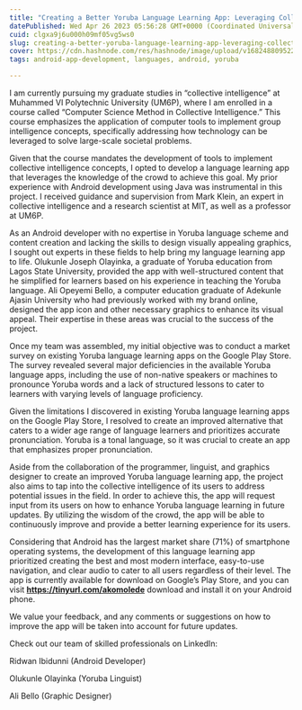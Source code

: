 ```yaml
---
title: "Creating a Better Yoruba Language Learning App: Leveraging Collective Intelligence and Experience"
datePublished: Wed Apr 26 2023 05:56:28 GMT+0000 (Coordinated Universal Time)
cuid: clgxa9j6u000h09mf05vg5ws0
slug: creating-a-better-yoruba-language-learning-app-leveraging-collective-intelligence-and-experience
cover: https://cdn.hashnode.com/res/hashnode/image/upload/v1682488095225/1d6379ec-49d0-49aa-b27e-1f777b4b8639.png
tags: android-app-development, languages, android, yoruba

---
```


I am currently pursuing my graduate studies in “collective intelligence” at Muhammed VI Polytechnic University (UM6P), where I am enrolled in a course called “Computer Science Method in Collective Intelligence.” This course emphasizes the application of computer tools to implement group intelligence concepts, specifically addressing how technology can be leveraged to solve large-scale societal problems.

Given that the course mandates the development of tools to implement collective intelligence concepts, I opted to develop a language learning app that leverages the knowledge of the crowd to achieve this goal. My prior experience with Android development using Java was instrumental in this project. I received guidance and supervision from Mark Klein, an expert in collective intelligence and a research scientist at MIT, as well as a professor at UM6P.

As an Android developer with no expertise in Yoruba language scheme and content creation and lacking the skills to design visually appealing graphics, I sought out experts in these fields to help bring my language learning app to life. Olukunle Joseph Olayinka, a graduate of Yoruba education from Lagos State University, provided the app with well-structured content that he simplified for learners based on his experience in teaching the Yoruba language. Ali Opeyemi Bello, a computer education graduate of Adekunle Ajasin University who had previously worked with my brand online, designed the app icon and other necessary graphics to enhance its visual appeal. Their expertise in these areas was crucial to the success of the project.

Once my team was assembled, my initial objective was to conduct a market survey on existing Yoruba language learning apps on the Google Play Store. The survey revealed several major deficiencies in the available Yoruba language apps, including the use of non-native speakers or machines to pronounce Yoruba words and a lack of structured lessons to cater to learners with varying levels of language proficiency.

Given the limitations I discovered in existing Yoruba language learning apps on the Google Play Store, I resolved to create an improved alternative that caters to a wider age range of language learners and prioritizes accurate pronunciation. Yoruba is a tonal language, so it was crucial to create an app that emphasizes proper pronunciation.

Aside from the collaboration of the programmer, linguist, and graphics designer to create an improved Yoruba language learning app, the project also aims to tap into the collective intelligence of its users to address potential issues in the field. In order to achieve this, the app will request input from its users on how to enhance Yoruba language learning in future updates. By utilizing the wisdom of the crowd, the app will be able to continuously improve and provide a better learning experience for its users.

Considering that Android has the largest market share (71%) of smartphone operating systems, the development of this language learning app prioritized creating the best and most modern interface, easy-to-use navigation, and clear audio to cater to all users regardless of their level. The app is currently available for download on Google’s Play Store, and you can visit **https://tinyurl.com/akomolede** download and install it on your Android phone.

We value your feedback, and any comments or suggestions on how to improve the app will be taken into account for future updates.

Check out our team of skilled professionals on LinkedIn:

Ridwan Ibidunni (Android Developer)

Olukunle Olayinka (Yoruba Linguist)

Ali Bello (Graphic Designer)